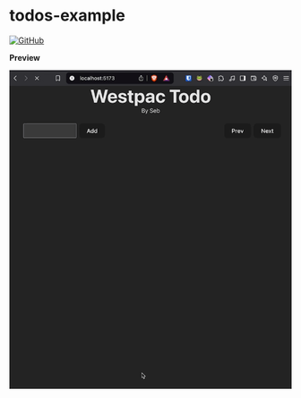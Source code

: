 # todos-example

[![GitHub](https://img.shields.io/badge/source-GitHub-blue)](https://github.com/cabezonidas/westpac-todos)

**Preview**

[![Preview](https://github.com/cabezonidas/westpac-todos/blob/master/src/assets/westpac-todos.gif?raw=true)](https://github.com/cabezonidas/westpac-todos/blob/master/src/assets/westpac-todos.gif)
